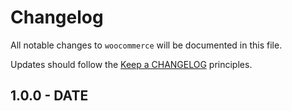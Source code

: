 # Changelog

All notable changes to `woocommerce` will be documented in this file.

Updates should follow the [Keep a CHANGELOG](http://keepachangelog.com/) principles.

## 1.0.0 - DATE
